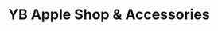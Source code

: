 ---
title: "YB Apple Shop & Accessories"
url: /takoradi/yb-apple-shop-and-accessories/
shop: mobile phone
---